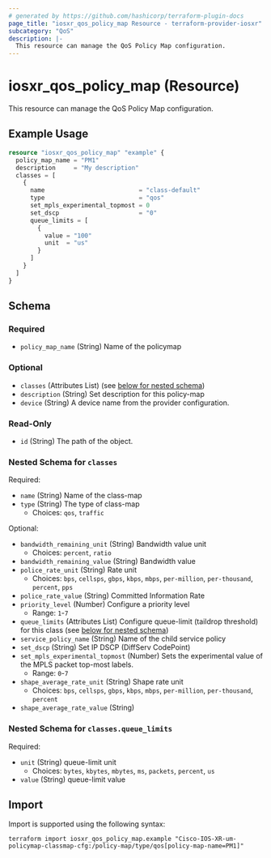 ```yaml
---
# generated by https://github.com/hashicorp/terraform-plugin-docs
page_title: "iosxr_qos_policy_map Resource - terraform-provider-iosxr"
subcategory: "QoS"
description: |-
  This resource can manage the QoS Policy Map configuration.
---
```


# iosxr_qos_policy_map (Resource)

This resource can manage the QoS Policy Map configuration.

## Example Usage

```terraform
resource "iosxr_qos_policy_map" "example" {
  policy_map_name = "PM1"
  description     = "My description"
  classes = [
    {
      name                          = "class-default"
      type                          = "qos"
      set_mpls_experimental_topmost = 0
      set_dscp                      = "0"
      queue_limits = [
        {
          value = "100"
          unit  = "us"
        }
      ]
    }
  ]
}
```

<!-- schema generated by tfplugindocs -->
## Schema

### Required

- `policy_map_name` (String) Name of the policymap

### Optional

- `classes` (Attributes List) (see [below for nested schema](#nestedatt--classes))
- `description` (String) Set description for this policy-map
- `device` (String) A device name from the provider configuration.

### Read-Only

- `id` (String) The path of the object.

<a id="nestedatt--classes"></a>
### Nested Schema for `classes`

Required:

- `name` (String) Name of the class-map
- `type` (String) The type of class-map
  - Choices: `qos`, `traffic`

Optional:

- `bandwidth_remaining_unit` (String) Bandwidth value unit
  - Choices: `percent`, `ratio`
- `bandwidth_remaining_value` (String) Bandwidth value
- `police_rate_unit` (String) Rate unit
  - Choices: `bps`, `cellsps`, `gbps`, `kbps`, `mbps`, `per-million`, `per-thousand`, `percent`, `pps`
- `police_rate_value` (String) Committed Information Rate
- `priority_level` (Number) Configure a priority level
  - Range: `1`-`7`
- `queue_limits` (Attributes List) Configure queue-limit (taildrop threshold) for this class (see [below for nested schema](#nestedatt--classes--queue_limits))
- `service_policy_name` (String) Name of the child service policy
- `set_dscp` (String) Set IP DSCP (DiffServ CodePoint)
- `set_mpls_experimental_topmost` (Number) Sets the experimental value of the MPLS packet top-most labels.
  - Range: `0`-`7`
- `shape_average_rate_unit` (String) Shape rate unit
  - Choices: `bps`, `cellsps`, `gbps`, `kbps`, `mbps`, `per-million`, `per-thousand`, `percent`
- `shape_average_rate_value` (String)

<a id="nestedatt--classes--queue_limits"></a>
### Nested Schema for `classes.queue_limits`

Required:

- `unit` (String) queue-limit unit
  - Choices: `bytes`, `kbytes`, `mbytes`, `ms`, `packets`, `percent`, `us`
- `value` (String) queue-limit value

## Import

Import is supported using the following syntax:

```shell
terraform import iosxr_qos_policy_map.example "Cisco-IOS-XR-um-policymap-classmap-cfg:/policy-map/type/qos[policy-map-name=PM1]"
```
